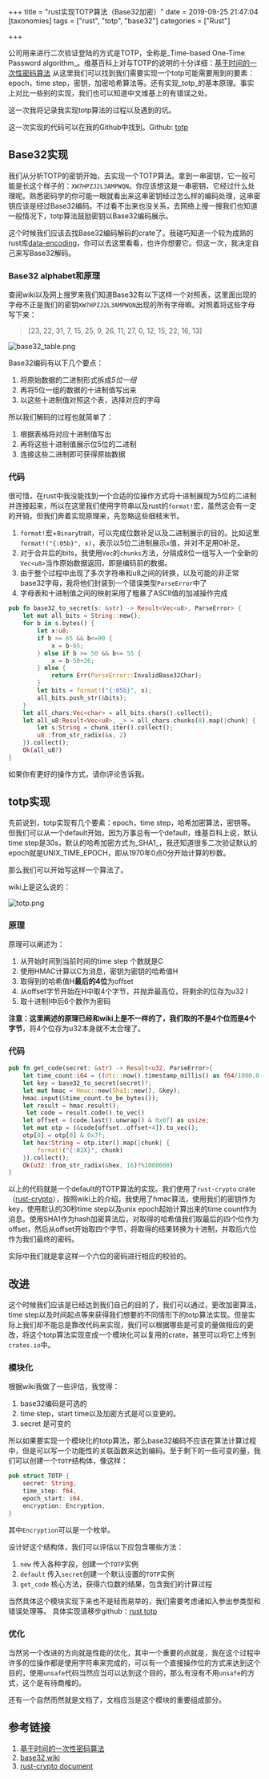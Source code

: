 +++
title = "rust实现TOTP算法（Base32加密）"
date = 2019-09-25 21:47:04
[taxonomies]
tags = ["rust", "totp", "base32"]
categories = ["Rust"]

+++

公司用来进行二次验证登陆的方式是TOTP，全称是_Time-based One-Time Password algorithm_。维基百科上对与TOTP的说明的十分详细：[基于时间的一次性密码算法](https://zh.wikipedia.org/wiki/%E5%9F%BA%E4%BA%8E%E6%97%B6%E9%97%B4%E7%9A%84%E4%B8%80%E6%AC%A1%E6%80%A7%E5%AF%86%E7%A0%81%E7%AE%97%E6%B3%95) 从这里我们可以找到我们需要实现一个totp可能需要用到的要素：epoch，time step，密钥，加密哈希算法等。还有实现_totp_的基本原理。事实上对比一些别的实现，我们也可以知道中文维基上的有错误之处。

这一次我将记录我实现totp算法的过程以及遇到的坑。

这一次实现的代码可以在我的Github中找到。Github: [totp](https://github.com/kingrongH/totp)

<!--more-->

## Base32实现

我们从分析TOTP的密钥开始，去实现一个TOTP算法。拿到一串密钥，它一般可能是长这个样子的：`XW7HPZJ2L3AMPWQN`。你应该想这是一串密钥，它经过什么处理呢。熟悉密码学的你可能一眼就看出来这串密钥经过怎么样的编码处理，这串密钥应该是经过Base32编码。不过看不出来也没关系，去网络上搜一搜我们也知道一般情况下，totp算法鼓励密钥以Base32编码展示。

这个时候我们应该去找Base32编码解码的crate了。我碰巧知道一个较为成熟的rust库[data-encoding](https://crates.io/crates/data-encoding)，你可以去这里看看，也许你想要它。但这一次，我决定自己来写Base32解码。

### Base32 alphabet和原理

查阅wiki以及网上搜罗来我们知道Base32有以下这样一个对照表，这里面出现的字母不正是我们的密钥`XW7HPZJ2L3AMPWQN`出现的所有字母嘛。对照着将这些字母写下来：

> [23, 22, 31, 7, 15, 25, 9, 26, 11, 27, 0, 12, 15, 22, 16, 13]

![base32_table.png](https://i.loli.net/2019/09/25/FuEyhzgdClPewo2.png)

Base32编码有以下几个要点：

1. 将原始数据的二进制形式拆成*5位一组*
2. 再将5位一组的数据的十进制值写出来
3. 以这些十进制值对照这个表，选择对应的字母

所以我们解码的过程也就简单了：

1. 根据表格将对应十进制值写出
2. 再将这些十进制值展示位5位的二进制
3. 连接这些二进制即可获得原始数据

### 代码

很可惜，在rust中我没能找到一个合适的位操作方式将十进制展现为5位的二进制并连接起来，所以在这里我们使用字符串以及rust的`format!`宏，虽然这会有一定的开销，但我们奔着实现原理来，先忽略这些细枝末节。

1. `format!`宏+`Binary`trait，可以完成位数补足以及二进制展示的目的。比如这里`format!("{:05b}", x)`，表示以5位二进制展示`x`值，并对不足用0补足。
2. 对于合并后的bits，我使用`Vec`的`chunks`方法，分隔成8位一组写入一个全新的`Vec<u8>`当作原始数据返回，即是编码前的数据。
3. 由于整个过程中出现了多次字符串和u8之间的转换，以及可能的非正常base32字母，我将他们封装到一个错误类型`ParseError`中了
4. 字母表和十进制值之间的映射采用了粗暴了ASCII值的加减操作完成

```rust
pub fn base32_to_secret(s: &str) -> Result<Vec<u8>, ParseError> {
    let mut all_bits = String::new();
    for b in s.bytes() {
        let x:u8;
        if b >= 65 && b<=90 {
            x = b-65;
        } else if b >= 50 && b<= 55 {
            x = b-50+26;
        } else {
            return Err(ParseError::InvalidBase32Char);
        }
        let bits = format!("{:05b}", x); 
        all_bits.push_str(&bits);
    }
    let all_chars:Vec<char> = all_bits.chars().collect();
    let all_u8:Result<Vec<u8>, _> = all_chars.chunks(8).map(|chunk| {
        let s:String = chunk.iter().collect();
        u8::from_str_radix(&s, 2)
    }).collect();
    Ok(all_u8?)
} 
```

如果你有更好的操作方式，请你评论告诉我。

## totp实现

先前说到，totp实现有几个要素：epoch，time step，哈希加密算法，密钥等。但我们可以从一个default开始，因为万事总有一个default，维基百科上说，默认time step是30s，默认的哈希加密方式为_SHA1_，我还知道很多二次验证默认的epoch就是UNIX_TIME_EPOCH，即从1970年0点0分开始计算的秒数。

那么我们可以开始写这样一个算法了。

wiki上是这么说的：

![totp.png](https://i.loli.net/2019/09/25/3M8kShGgFarxOuW.png)

### 原理

原理可以阐述为：

1. 从开始时间到当前时间的time step 个数就是C
2. 使用HMAC计算以C为消息，密钥为密钥的哈希值H
3. 取得到的哈希值H**最后的4位**为offset
4. 从offset字节开始在H中取4个字节，并抛弃最高位，将剩余的位存为u32 I
5. 取十进制I中后6个数作为密码

**注意：**这里阐述的原理已经和wiki上是不一样的了，我们取的不是4个位而是**4个字节**，将4个位存为u32本身就不太合理了。

### 代码

```rust
pub fn get_code(secret: &str) -> Result<u32, ParseError>{
    let time_count:i64 = ((Utc::now().timestamp_millis() as f64/1000.0 + 0.5)/30) as i64;
    let key = base32_to_secret(secret)?;
    let mut hmac = Hmac::new(Sha1::new(), &key);
    hmac.input(&time_count.to_be_bytes());
    let result = hmac.result();
     let code = result.code().to_vec()
    let offset = (code.last().unwrap() & 0x0f) as usize;
    let mut otp = (&code[offset..offset+4]).to_vec();
    otp[0] = otp[0] & 0x7f;
    let hex:String = otp.iter().map(|chunk| {
        format!("{:02X}", chunk)
    }).collect();
    Ok(u32::from_str_radix(&hex, 16)?%1000000)
}
```

以上的代码就是一个default的TOTP算法的实现。我们使用了`rust-crypto` crate（[rust-crypto](https://crates.io/crates/rust-crypto)），按照wiki上的介绍，我使用了hmac算法，使用我们的密钥作为key，使用默认的30秒time step以及unix epoch起始计算出来的time count作为消息。使用SHA1作为hash加密算法后，对取得的哈希值我们取最后的四个位作为offset，然后从offset开始取四个字节，将取得的结果转换为十进制，并取后六位作为我们最终的密码。

实际中我们就是拿这样一个六位的密码进行相应的校验的。

## 改进

这个时候我们应该是已经达到我们自己的目的了，我们可以通过，更改加密算法，time step以及时间起点等来获得我们想要的不同情形下的totp算法实现。但是实际上我们却不能总是靠改代码来实现，我们可以根据哪些是可变的量做相应的更改，将这个totp算法实现变成一个模块化可以复用的crate，甚至可以将它上传到`crates.io`中。

### 模块化

根据wiki我做了一些评估，我觉得：

1. base32编码是可选的
2. time step，start time以及加密方式是可以变更的。
3. secret 是可变的

所以如果要实现一个模块化的totp算法，那么base32编码不应该在算法计算过程中，但是可以写一个功能性的关联函数来达到编码。至于剩下的一些可变的量，我们可以创建一个`TOTP`结构体，像这样：

```rust
pub struct TOTP {
    secret: String,
    time_step: f64, 
    epoch_start: i64,
    encryption: Encryption,
}
```
其中`Encryption`可以是一个枚举。

设计好这个结构体，我们可以评估以下应包含哪些方法：

1. `new` 传入各种字段，创建一个`TOTP`实例
2. `default` 传入`secret`创建一个默认设置的`TOTP`实例
3. `get_code` 核心方法，获得六位数的结果，包含我们的计算过程

当然具体这个模块实现下来也不是轻而易举的，我们需要考虑诸如入参出参类型和错误处理等。
具体实现请移步github：[rust totp](https://github.com/kingrongH/totp)

### 优化

当然另一个改进的方向就是性能的优化，其中一个重要的点就是，我在这个过程中许多的位操作都是使用字符串来完成的，可以有一个直接操作位的方式来达到这个目的，使用`unsafe`代码当然应当可以达到这个目的，那么有没有不用`unsafe`的方式，这个是有待商榷的。

还有一个自然而然就是文档了，文档应当是这个模块的重要组成部分。

## 参考链接

1. [基于时间的一次性密码算法](https://zh.wikipedia.org/wiki/%E5%9F%BA%E4%BA%8E%E6%97%B6%E9%97%B4%E7%9A%84%E4%B8%80%E6%AC%A1%E6%80%A7%E5%AF%86%E7%A0%81%E7%AE%97%E6%B3%95)
2. [base32 wiki](https://en.wikipedia.org/wiki/Base32)
3. [rust-crypto document](https://docs.rs/rust-crypto/0.2.36/)

